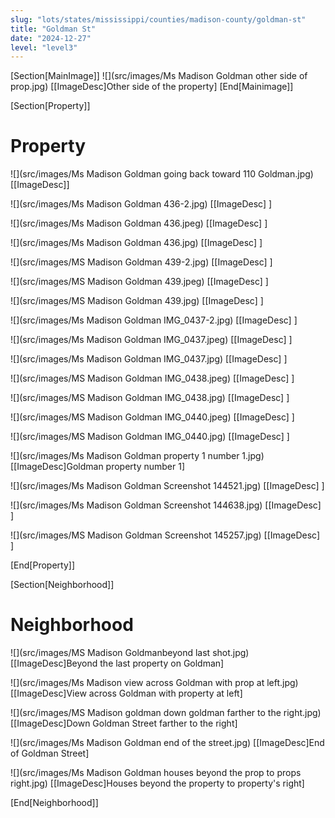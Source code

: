 ```yaml
---
slug: "lots/states/mississippi/counties/madison-county/goldman-st"
title: "Goldman St"
date: "2024-12-27"
level: "level3"
---
```


[Section[MainImage]]
![](src/images/Ms Madison Goldman other side of prop.jpg)
[[ImageDesc]Other side of the property]
[End[Mainimage]]

[Section[Property]]
# Property

![](src/images/Ms Madison  Goldman going back toward 110 Goldman.jpg)
[[ImageDesc]]

![](src/images/Ms Madison Goldman 436-2.jpg)
[[ImageDesc] ]

![](src/images/Ms Madison Goldman 436.jpeg)
[[ImageDesc] ]

![](src/images/Ms Madison Goldman 436.jpg)
[[ImageDesc] ]

![](src/images/MS Madison Goldman 439-2.jpg)
[[ImageDesc] ]

![](src/images/MS Madison Goldman 439.jpeg)
[[ImageDesc] ]

![](src/images/MS Madison Goldman 439.jpg)
[[ImageDesc] ]

![](src/images/Ms Madison Goldman IMG_0437-2.jpg)
[[ImageDesc] ]

![](src/images/Ms Madison Goldman IMG_0437.jpeg)
[[ImageDesc] ]

![](src/images/Ms Madison Goldman IMG_0437.jpg)
[[ImageDesc] ]

![](src/images/MS Madison Goldman IMG_0438.jpeg)
[[ImageDesc] ]

![](src/images/MS Madison Goldman IMG_0438.jpg)
[[ImageDesc] ]

![](src/images/MS Madison Goldman IMG_0440.jpeg)
[[ImageDesc] ]

![](src/images/MS Madison Goldman IMG_0440.jpg)
[[ImageDesc] ]

![](src/images/Ms Madison  Goldman property 1 number 1.jpg)
[[ImageDesc]Goldman property number 1]

![](src/images/Ms Madison Goldman Screenshot  144521.jpg)
[[ImageDesc] ]

![](src/images/Ms Madison Goldman Screenshot  144638.jpg)
[[ImageDesc] ]

![](src/images/MS Madison Goldman Screenshot  145257.jpg)
[[ImageDesc] ]



[End[Property]]

[Section[Neighborhood]]

# Neighborhood

![](src/images/MS Madison Goldmanbeyond last shot.jpg)
[[ImageDesc]Beyond the last property on Goldman]

![](src/images/Ms Madison view across Goldman with prop at left.jpg)
[[ImageDesc]View across Goldman with property at left]

![](src/images/MS Madison goldman down goldman farther to the right.jpg)
[[ImageDesc]Down Goldman Street farther to the right]

![](src/images/Ms Madison Goldman end of the street.jpg)
[[ImageDesc]End of Goldman Street]

![](src/images/Ms Madison Goldman houses beyond the prop to props right.jpg)
[[ImageDesc]Houses beyond the property to property's right]

[End[Neighborhood]]